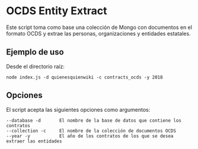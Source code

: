 # OCDS Entity Extract

Este script toma como base una colección de Mongo con documentos en el formato OCDS y extrae las personas, organizaciones y entidades estatales.

## Ejemplo de uso

Desde el directorio raíz:

    node index.js -d quienesquienwiki -c contracts_ocds -y 2018

## Opciones

El script acepta las siguientes opciones como argumentos:

    --database -d       El nombre de la base de datos que contiene los contratos
    --collection -c     El nombre de la colección de documentos OCDS
    --year -y           El año de los contratos de los que se desea extraer las entidades
